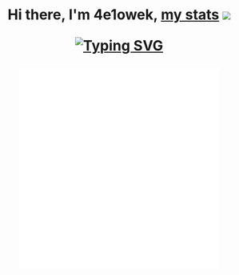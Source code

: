 <h1 align="center">Hi there, I'm 4e1owek, <a href="https://github.com/atvKail/atvKail/blob/main/stats.md">my stats</a>
<img src="https://github.com/blackcater/blackcater/raw/main/images/Hi.gif" height="32"/>
  <br>
  
  [![Typing SVG](https://readme-typing-svg.herokuapp.com?color=%2336BCF7&lines=Just+a+man+from+Russia)](https://git.io/typing-svg)
  <br>
</h1>
<div align="center">
<img src="example.svg" width="400" height="400" alt="css-in-readme">
</div>
